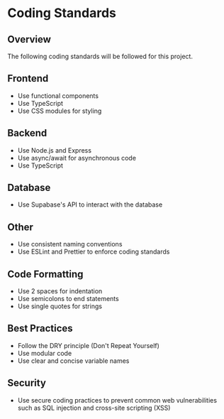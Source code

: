 # Coding Standards

## Overview

The following coding standards will be followed for this project.

## Frontend

* Use functional components
* Use TypeScript
* Use CSS modules for styling

## Backend

* Use Node.js and Express
* Use async/await for asynchronous code
* Use TypeScript

## Database

* Use Supabase's API to interact with the database

## Other

* Use consistent naming conventions
* Use ESLint and Prettier to enforce coding standards

## Code Formatting

* Use 2 spaces for indentation
* Use semicolons to end statements
* Use single quotes for strings

## Best Practices

* Follow the DRY principle (Don't Repeat Yourself)
* Use modular code
* Use clear and concise variable names

## Security

* Use secure coding practices to prevent common web vulnerabilities such as SQL injection and cross-site scripting (XSS)